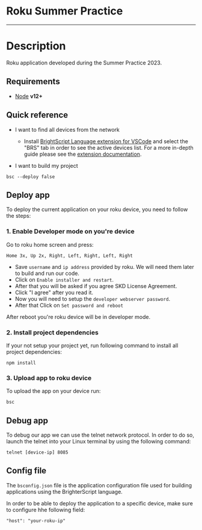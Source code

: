 Roku Summer Practice
=====================================

- - - -

# Description

Roku application developed during the Summer Practice 2023.


## Requirements

- [Node](https://nodejs.org/en/download/) **v12+**

## Quick reference

* I want to find all devices from the network

    * Install [BrightScript Language extension for VSCode](https://marketplace.visualstudio.com/items?itemName=RokuCommunity.brightscript) and select the "BRS" tab in order to see the active devices list. For a more in-depth guide please see the [extension documentation](https://rokucommunity.github.io/vscode-brightscript-language).

* I want to build my project
```
bsc --deploy false
```

## Deploy app
To deploy the current application on your roku device, you need to follow the steps:

### 1. Enable Developer mode on you're device

Go to roku home screen and press:

```
Home 3x, Up 2x, Right, Left, Right, Left, Right
```

- Save `username` and `ip address` provided by roku. We will need them later to build and run our code.
- Click on `Enable installer and restart`.
- After that you will be asked if you agree SKD License Agreement.
- Click "I agree" after you read it.
- Now you will need to setup the `developer webserver password`.
- After that Click on `Set password and reboot`

After reboot you're roku device will be in developer mode.

### 2. Install project dependencies

If your not setup your project yet, run following command to install all project dependencies:
```
npm install
```

### 3. Upload app to roku device

To upload the app on your device run:
```
bsc
```

## Debug app
To debug our app we can use the telnet network protocol. In order to do so, launch the telnet into your Linux terminal by using the following command:
```
telnet [device-ip] 8085
```

## Config file
The `bsconfig.json` file is the application configuration file used for building applications using the BrighterScript language.

In order to be able to deploy the application to a specific device, make sure to configure hhe following field:
```
"host": "your-roku-ip"
```